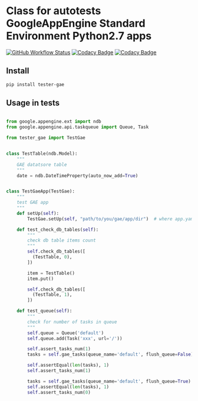 # Class for autotests GoogleAppEngine Standard Environment Python2.7 apps
[![GitHub Workflow Status](https://img.shields.io/github/workflow/status/vb64/test.helper.gae/test.helper.gae%20tests?label=Python%202.7&style=plastic)](https://github.com/vb64/test.helper.gae/actions?query=workflow%3A%22test.helper.gae+tests%22)
[![Codacy Badge](https://app.codacy.com/project/badge/Grade/17fdd38a1f2f487bb1d50124f6f99b93)](https://www.codacy.com/manual/vb64/test.helper.gae?utm_source=github.com&amp;utm_medium=referral&amp;utm_content=vb64/test.helper.gae&amp;utm_campaign=Badge_Grade)
[![Codacy Badge](https://app.codacy.com/project/badge/Coverage/17fdd38a1f2f487bb1d50124f6f99b93)](https://www.codacy.com/manual/vb64/test.helper.gae?utm_source=github.com&utm_medium=referral&utm_content=vb64/test.helper.gae&utm_campaign=Badge_Coverage)

## Install
```bash
pip install tester-gae
```

## Usage in tests

```python

from google.appengine.ext import ndb
from google.appengine.api.taskqueue import Queue, Task

from tester_gae import TestGae


class TestTable(ndb.Model):
    """
    GAE datatsore table
    """
    date = ndb.DateTimeProperty(auto_now_add=True)


class TestGaeApp(TestGae):
    """
    test GAE app
    """
    def setUp(self):
        TestGae.setUp(self, "path/to/you/gae/app/dir")  # where app.yaml located

    def test_check_db_tables(self):
        """
        check db table items count
        """
        self.check_db_tables([
          (TestTable, 0),
        ])

        item = TestTable()
        item.put()

        self.check_db_tables([
          (TestTable, 1),
        ])

    def test_queue(self):
        """
        check for number of tasks in queue
        """
        self.queue = Queue('default')
        self.queue.add(Task('xxx', url='/'))

        self.assert_tasks_num(1)
        tasks = self.gae_tasks(queue_name='default', flush_queue=False)

        self.assertEqual(len(tasks), 1)
        self.assert_tasks_num(1)

        tasks = self.gae_tasks(queue_name='default', flush_queue=True)
        self.assertEqual(len(tasks), 1)
        self.assert_tasks_num(0)

```
